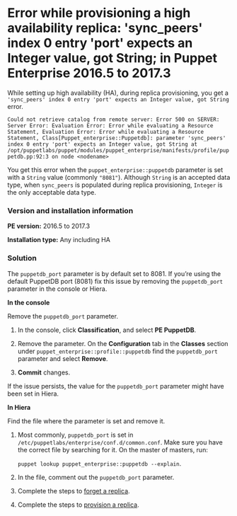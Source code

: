 # Error while provisioning a high availability replica: 'sync_peers' index 0 entry 'port' expects an Integer value, got String; in Puppet Enterprise 2016.5 to 2017.3
<p>While setting up high availability (HA), during replica provisioning, you get a <code>'sync_peers' index 0 entry 'port' expects an Integer value, got String</code> error.</p>
<p><code>Could not retrieve catalog from remote server: Error 500 on SERVER: Server Error: Evaluation Error: Error while evaluating a Resource Statement, Evaluation Error: Error while evaluating a Resource Statement, Class[Puppet_enterprise::Puppetdb]: parameter 'sync_peers' index 0 entry 'port' expects an Integer value, got String at /opt/puppetlabs/puppet/modules/puppet_enterprise/manifests/profile/puppetdb.pp:92:3 on node &lt;nodename&gt;</code></p>
<p>You get this error when the <code>puppet_enterprise::puppetdb</code> parameter is set with a <code>String</code> value (commonly <code>"8081"</code>). Although <code>String</code> is an accepted data type, when <code>sync_peers</code> is populated during replica provisioning, <code>Integer</code> is the only acceptable data type.</p>
<h3 id="version-and-installation-information">Version and installation information</h3>
<p><strong>PE version:</strong> 2016.5 to 2017.3</p>
<p><strong>Installation type:</strong> Any including HA</p>
<h3 id="solution">Solution</h3>
<p>The <code>puppetdb_port</code> parameter is by default set to 8081. If you’re using the default PuppetDB port (8081) fix this issue by removing the <code>puppetdb_port</code> parameter in the console or Hiera.</p>
<p><strong>In the console</strong></p>
<p>Remove the <code>puppetdb_port</code> parameter.</p>
<ol style="list-style-type: decimal;">
<li>
<p>In the console, click <strong>Classification</strong>, and select <strong>PE PuppetDB</strong>.</p>
</li>
<li>
<p>Remove the parameter. On the <strong>Configuration</strong> tab in the <strong>Classes</strong> section under <code>puppet_enterprise::profile::puppetdb</code> find the <code>puppetdb_port</code> parameter and select <strong>Remove</strong>.</p>
</li>
<li>
<p><strong>Commit</strong> changes.</p>
</li>
</ol>
<p>If the issue persists, the value for the <code>puppetdb_port</code> parameter might have been set in Hiera.</p>
<p><strong>In Hiera</strong></p>
<p>Find the file where the parameter is set and remove it.</p>
<ol style="list-style-type: decimal;">
<li>
<p>Most commonly, <code>puppetdb_port</code> is set in <code>/etc/puppetlabs/enterprise/conf.d/common.conf</code>. Make sure you have the correct file by searching for it. On the master of masters, run:</p>
<p><code>puppet lookup puppet_enterprise::puppetdb --explain</code>.</p>
</li>
<li>
<p>In the file, comment out the <code>puppetdb_port</code> parameter.</p>
</li>
<li>
<p>Complete the steps to <a href="https://github.com/puppetlabs/docs-archive/blob/main/pe/2017.3/configure_high_availability.md#forget-a-replica">forget a replica</a>.</p>
</li>
<li>
<p>Complete the steps to <a href="https://github.com/puppetlabs/docs-archive/blob/main/pe/2017.3/configure_high_availability.md#provision-a-replica">provision a replica</a>.</p>
</li>
</ol>
